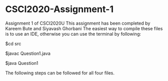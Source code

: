 # CSCI2020-Assignment-1
Assignment 1 of CSCI2020U
This assignment has been completed by Kareem Bute and Siyavash Ghorbani
The easiest way to compile these files is to use an IDE, otherwise you can use the terminal by following:


$cd src


$javac Question1.java


$java Question1


The following steps can be followed for all four files. 
